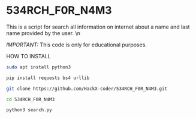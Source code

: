 # 534RCH_F0R_N4M3

This is a script for search all information on internet about a name and last name provided by the user. \n

*IMPORTANT:* This code is only for educational purposes.

HOW TO INSTALL
```bash
sudo apt install python3

pip install requests bs4 urllib

git clone https://github.com/HackX-coder/534RCH_F0R_N4M3.git

cd 534RCH_F0R_N4M3

python3 search.py
```


